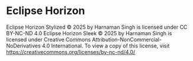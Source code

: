 # Eclipse Horizon 
Eclipse Horizon Stylized © 2025 by Harnaman Singh is licensed under CC BY-NC-ND 4.0 
Eclipse Horizon Sleek © 2025 by Harnaman Singh is licensed under Creative Commons Attribution-NonCommercial-NoDerivatives 4.0 International. To view a copy of this license, visit https://creativecommons.org/licenses/by-nc-nd/4.0/

